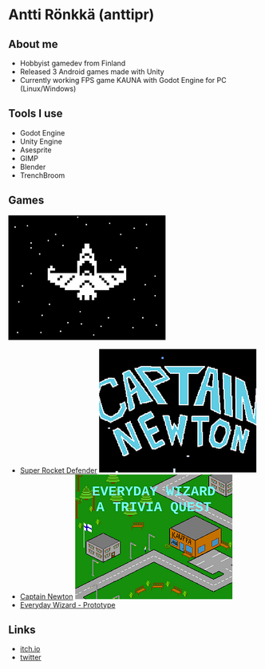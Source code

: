 # Antti Rönkkä (anttipr)

## About me
- Hobbyist gamedev from Finland
- Released 3 Android games made with Unity
- Currently working FPS game KAUNA with Godot Engine for PC (Linux/Windows)

## Tools I use
- Godot Engine
- Unity Engine
- Asesprite
- GIMP
- Blender
- TrenchBroom

## Games
![Super Rocket Defender](/assets/images/superrocketdefender.png)
- [Super Rocket Defender](https://play.google.com/store/apps/details?id=com.AnttiRonkkaGames.SuperRocketDefender)
![Captain Newton](/assets/images/captainnewton.png)
- [Captain Newton](https://play.google.com/store/apps/details?id=com.anttironkkadev.mox)
![Everyday Wizard](/assets/images/everydaywizard.png)
- [Everyday Wizard - Prototype](https://anttironkkagames.itch.io/everydaywizard)

## Links
- [itch.io](https://anttironkkagames.itch.io/)
- [twitter](https://twitter.com/anttipr)
